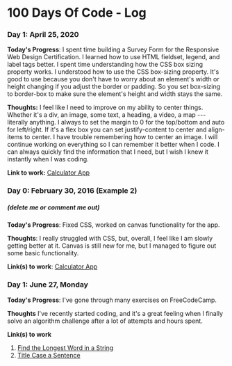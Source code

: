 # 100 Days Of Code - Log

### Day 1: April 25, 2020  

**Today's Progress**: I spent time building a Survey Form for the Responsive Web Design Certification.  I learned how to use HTML fieldset, legend, and label tags better. I spent time understanding how the CSS box sizing property works.  I understood how to use the CSS box-sizing property.  It's good to use because you don't have to worry about an element's width or height changing if you adjust the border or padding.  So you set box-sizing to border-box to make sure the element's height and width stays the same.  

**Thoughts:** I feel like I need to improve on my ability to center things.  Whether it's a div, an image, some text, a heading, a video, a map --- literally anything.  I always to set the margin to 0 for the top/bottom and auto for left/right.  If it's a flex box you can set justify-content to center and align-items to center.  I have trouble remembering how to center an image. I will continue working on everything so I can remember it better when I code.  I can always quickly find the information that I need, but I wish I knew it instantly when I was coding.    

**Link to work:** [Calculator App](http://www.example.com)

### Day 0: February 30, 2016 (Example 2)
##### (delete me or comment me out)

**Today's Progress**: Fixed CSS, worked on canvas functionality for the app.

**Thoughts**: I really struggled with CSS, but, overall, I feel like I am slowly getting better at it. Canvas is still new for me, but I managed to figure out some basic functionality.

**Link(s) to work**: [Calculator App](http://www.example.com)


### Day 1: June 27, Monday

**Today's Progress**: I've gone through many exercises on FreeCodeCamp.

**Thoughts** I've recently started coding, and it's a great feeling when I finally solve an algorithm challenge after a lot of attempts and hours spent.

**Link(s) to work**
1. [Find the Longest Word in a String](https://www.freecodecamp.com/challenges/find-the-longest-word-in-a-string)
2. [Title Case a Sentence](https://www.freecodecamp.com/challenges/title-case-a-sentence)
